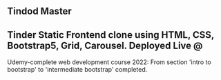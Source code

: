 Tindod Master
--------------------------------------------------------------------------------------------
Tinder Static Frontend clone using HTML, CSS, Bootstrap5, Grid, Carousel.
Deployed Live @ 
--------------------------------------------------------------------------------------------
Udemy-complete web development course 2022:
From section 'intro to bootstrap' to 'intermediate bootstrap' completed.
